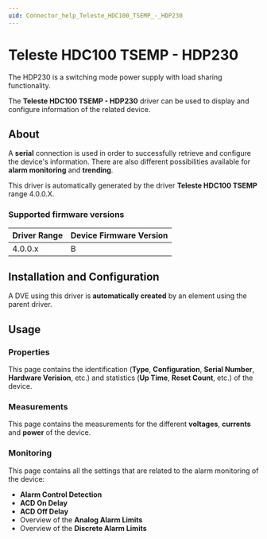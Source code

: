```yaml
---
uid: Connector_help_Teleste_HDC100_TSEMP_-_HDP230
---
```


# Teleste HDC100 TSEMP - HDP230

The HDP230 is a switching mode power supply with load sharing functionality.

The **Teleste HDC100 TSEMP - HDP230** driver can be used to display and configure information of the related device.

## About

A **serial** connection is used in order to successfully retrieve and configure the device's information. There are also different possibilities available for **alarm monitoring** and **trending**.

This driver is automatically generated by the driver **Teleste HDC100 TSEMP** range 4.0.0.X.

### Supported firmware versions

| **Driver Range** | **Device Firmware Version** |
|------------------|-----------------------------|
| 4.0.0.x          | B                           |

## Installation and Configuration

A DVE using this driver is **automatically created** by an element using the parent driver.

## Usage

### Properties

This page contains the identification (**Type**, **Configuration**, **Serial Number**, **Hardware Verision**, etc.) and statistics (**Up Time**, **Reset Count**, etc.) of the device.

### Measurements

This page contains the measurements for the different **voltages**, **currents** and **power** of the device.

### Monitoring

This page contains all the settings that are related to the alarm monitoring of the device:

- **Alarm Control Detection**
- **ACD On Delay**
- **ACD Off Delay**
- Overview of the **Analog Alarm Limits**
- Overview of the **Discrete Alarm Limits**
